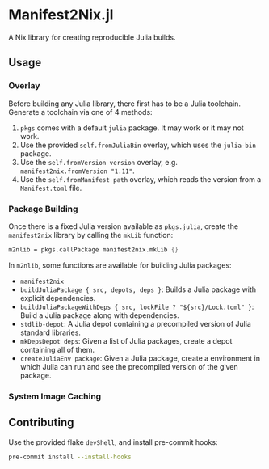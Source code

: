 # Manifest2Nix.jl

A Nix library for creating reproducible Julia builds.

## Usage

### Overlay

Before building any Julia library, there first has to be a Julia toolchain. Generate a toolchain via one of 4 methods:

1. `pkgs` comes with a default `julia` package. It may work or it may not work.
2. Use the provided `self.fromJuliaBin` overlay, which uses the `julia-bin`
   package.
3. Use the `self.fromVersion version` overlay, e.g. `manifest2nix.fromVersion
   "1.11"`.
4. Use the `self.fromManifest path` overlay, which reads the version from a
   `Manifest.toml` file.

### Package Building

Once there is a fixed Julia version available as `pkgs.julia`, create the
`manifest2nix` library by calling the `mkLib` function:

```nix
m2nlib = pkgs.callPackage manifest2nix.mkLib {}
```

In `m2nlib`, some functions are available for building Julia packages:

- `manifest2nix`
- `buildJuliaPackage { src, depots, deps }`: Builds a Julia package with
  explicit dependencies.
- `buildJuliaPackageWithDeps { src, lockFile ? "${src}/Lock.toml" }`: Build a
  Julia package along with dependencies.
- `stdlib-depot`: A Julia depot containing a precompiled version of Julia
  standard libraries.
- `mkDepsDepot deps`: Given a list of Julia packages, create a depot containing
  all of them.
- `createJuliaEnv package`: Given a Julia package, create a environment in which
  Julia can run and see the precompiled version of the given package.

### System Image Caching

## Contributing

Use the provided flake `devShell`, and install pre-commit hooks:

``` sh
pre-commit install --install-hooks
```

